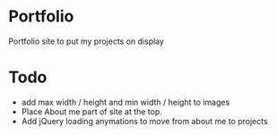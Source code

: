 # Portfolio
Portfolio site to put my projects on display

# Todo
- add max width / height and min width / height to images
- Place About me part of site at the top.
- Add jQuery loading anymations to move from about me to projects

